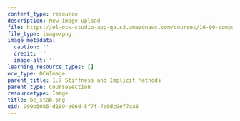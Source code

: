 ```yaml
---
content_type: resource
description: New image Upload
file: https://ol-ocw-studio-app-qa.s3.amazonaws.com/courses/16-90-computational-methods-in-aerospace-engineering-spring-2014/990b5085d189e06d5f7f7e0dc9ef7aa8_be_stab.png
file_type: image/png
image_metadata:
  caption: ''
  credit: ''
  image-alt: ''
learning_resource_types: []
ocw_type: OCWImage
parent_title: 1.7 Stiffness and Implicit Methods
parent_type: CourseSection
resourcetype: Image
title: be_stab.png
uid: 990b5085-d189-e06d-5f7f-7e0dc9ef7aa8
---
```

